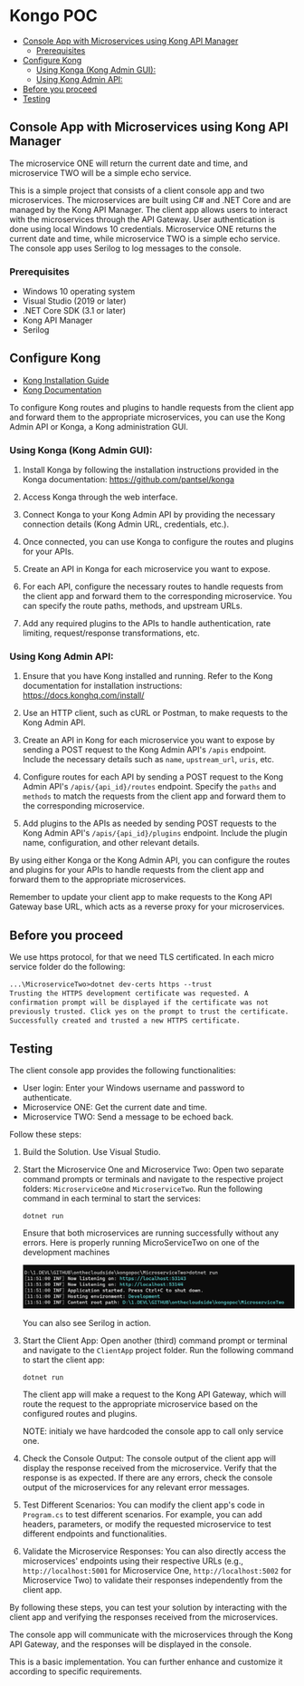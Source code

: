 <h1>Kongo POC</h1>

- [Console App with Microservices using Kong API Manager](#console-app-with-microservices-using-kong-api-manager)
  - [Prerequisites](#prerequisites)
- [Configure Kong](#configure-kong)
  - [Using Konga (Kong Admin GUI):](#using-konga-kong-admin-gui)
  - [Using Kong Admin API:](#using-kong-admin-api)
- [Before you proceed](#before-you-proceed)
- [Testing](#testing)


## Console App with Microservices using Kong API Manager

The microservice ONE will return the current date and time, and microservice TWO will be a simple echo service.

This is a simple project that consists of a client console app and two microservices. The microservices are built using C# and .NET Core and are managed by the Kong API Manager. The client app allows users to interact with the microservices through the API Gateway. User authentication is done using local Windows 10 credentials. Microservice ONE returns the current date and time, while microservice TWO is a simple echo service. The console app uses Serilog to log messages to the console.

### Prerequisites

- Windows 10 operating system
- Visual Studio (2019 or later)
- .NET Core SDK (3.1 or later)
- Kong API Manager
- Serilog



## Configure Kong 
   
   - [Kong Installation Guide](https://docs.konghq.com/install/)
   - [Kong Documentation](https://docs.konghq.com/)

To configure Kong routes and plugins to handle requests from the client app and forward them to the appropriate microservices, you can use the Kong Admin API or Konga, a Kong administration GUI.

### Using Konga (Kong Admin GUI):

1. Install Konga by following the installation instructions provided in the Konga documentation: https://github.com/pantsel/konga

2. Access Konga through the web interface.

3. Connect Konga to your Kong Admin API by providing the necessary connection details (Kong Admin URL, credentials, etc.).

4. Once connected, you can use Konga to configure the routes and plugins for your APIs.

5. Create an API in Konga for each microservice you want to expose.

6. For each API, configure the necessary routes to handle requests from the client app and forward them to the corresponding microservice. You can specify the route paths, methods, and upstream URLs.

7. Add any required plugins to the APIs to handle authentication, rate limiting, request/response transformations, etc.

### Using Kong Admin API:

1. Ensure that you have Kong installed and running. Refer to the Kong documentation for installation instructions: https://docs.konghq.com/install/

2. Use an HTTP client, such as cURL or Postman, to make requests to the Kong Admin API.

3. Create an API in Kong for each microservice you want to expose by sending a POST request to the Kong Admin API's `/apis` endpoint. Include the necessary details such as `name`, `upstream_url`, `uris`, etc.

4. Configure routes for each API by sending a POST request to the Kong Admin API's `/apis/{api_id}/routes` endpoint. Specify the `paths` and `methods` to match the requests from the client app and forward them to the corresponding microservice.

5. Add plugins to the APIs as needed by sending POST requests to the Kong Admin API's `/apis/{api_id}/plugins` endpoint. Include the plugin name, configuration, and other relevant details.

By using either Konga or the Kong Admin API, you can configure the routes and plugins for your APIs to handle requests from the client app and forward them to the appropriate microservices.

Remember to update your client app to make requests to the Kong API Gateway base URL, which acts as a reverse proxy for your microservices.

## Before you proceed

We use https protocol, for that we need TLS certificated. In each micro service folder do the following:

```shell
...\MicroserviceTwo>dotnet dev-certs https --trust
Trusting the HTTPS development certificate was requested. A confirmation prompt will be displayed if the certificate was not previously trusted. Click yes on the prompt to trust the certificate.
Successfully created and trusted a new HTTPS certificate.
```

## Testing

The client console app provides the following functionalities:

- User login: Enter your Windows username and password to authenticate.
- Microservice ONE: Get the current date and time.
- Microservice TWO: Send a message to be echoed back.

Follow these steps:

1. Build the Solution. Use Visual Studio.

2. Start the Microservice One and Microservice Two:
   Open two separate command prompts or terminals and navigate to the respective project folders: `MicroserviceOne` and `MicroserviceTwo`. Run the following command in each terminal to start the services:
   ```shell
   dotnet run
   ```
   Ensure that both microservices are running successfully without any errors. Here is properly running MicroServiceTwo on one of the development machines

   ![ ](mstworunning.png)

   You can also see Serilog in action.

3. Start the Client App:
   Open another (third) command prompt or terminal and navigate to the `ClientApp` project folder. Run the following command to start the client app:
   ```shell
   dotnet run
   ```
   The client app will make a request to the Kong API Gateway, which will route the request to the appropriate microservice based on the configured routes and plugins.

   NOTE: initialy we have hardcoded the console app to call only service one.

4. Check the Console Output:
   The console output of the client app will display the response received from the microservice. Verify that the response is as expected. If there are any errors, check the console output of the microservices for any relevant error messages.

5. Test Different Scenarios:
   You can modify the client app's code in `Program.cs` to test different scenarios. For example, you can add headers, parameters, or modify the requested microservice to test different endpoints and functionalities.

6. Validate the Microservice Responses:
   You can also directly access the microservices' endpoints using their respective URLs (e.g., `http://localhost:5001` for Microservice One, `http://localhost:5002` for Microservice Two) to validate their responses independently from the client app.

By following these steps, you can test your solution by interacting with the client app and verifying the responses received from the microservices.

The console app will communicate with the microservices through the Kong API Gateway, and the responses will be displayed in the console.

This is a basic implementation. You can further enhance and customize it according to specific requirements.

